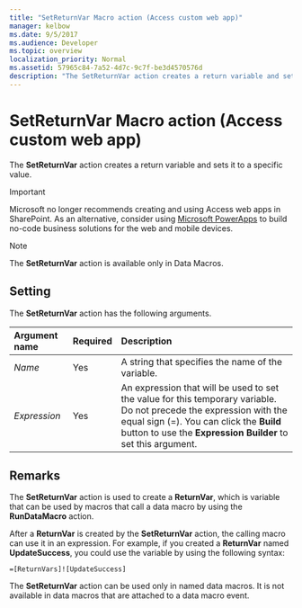 ```yaml
---
title: "SetReturnVar Macro action (Access custom web app)"
manager: kelbow
ms.date: 9/5/2017
ms.audience: Developer
ms.topic: overview 
localization_priority: Normal
ms.assetid: 57965c84-7a52-4d7c-9c7f-be3d4570576d
description: "The SetReturnVar action creates a return variable and sets it to a specific value."
---
```


# SetReturnVar Macro action (Access custom web app)

The **SetReturnVar** action creates a return variable and sets it to a specific value. 
  
> [!IMPORTANT]
> Microsoft no longer recommends creating and using Access web apps in SharePoint. As an alternative, consider using [Microsoft PowerApps](https://powerapps.microsoft.com/en-us/) to build no-code business solutions for the web and mobile devices. 
  
> [!NOTE]
> The **SetReturnVar** action is available only in Data Macros. 
  
## Setting

The **SetReturnVar** action has the following arguments. 
  
|**Argument name**|**Required**|**Description**|
|:-----|:-----|:-----|
| _Name_ <br/> |Yes  <br/> |A string that specifies the name of the variable.  <br/> |
| _Expression_ <br/> |Yes  <br/> |An expression that will be used to set the value for this temporary variable. Do not precede the expression with the equal sign (=). You can click the **Build** button to use the **Expression Builder** to set this argument.  <br/> |
   
## Remarks

The **SetReturnVar** action is used to create a **ReturnVar**, which is variable that can be used by macros that call a data macro by using the **RunDataMacro** action. 
  
After a **ReturnVar** is created by the **SetReturnVar** action, the calling macro can use it in an expression. For example, if you created a **ReturnVar** named **UpdateSuccess**, you could use the variable by using the following syntax:
  
`=[ReturnVars]![UpdateSuccess]`

The **SetReturnVar** action can be used only in named data macros. It is not available in data macros that are attached to a data macro event. 
  

